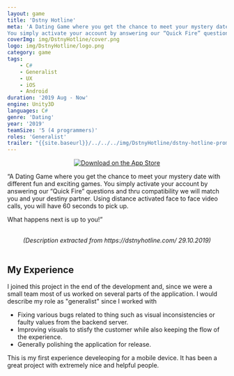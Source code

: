 ```yaml
---
layout: game
title: 'Dstny Hotline'
meta: 'A Dating Game where you get the chance to meet your mystery date with different fun and exciting games.
You simply activate your account by answering our “Quick Fire” questions and thru compatibility we will match you and your destiny partner.'
coverImg: img/DstnyHotline/cover.png
logo: img/DstnyHotline/logo.png
category: game
tags:
    - C#
    - Generalist
    - UX
    - iOS
    - Android
duration: '2019 Aug - Now'
engine: Unity3D
languages: C#
genre: 'Dating'
year: '2019'
teamSize: '5 (4 programmers)'
roles: 'Generalist'
trailer: "{{site.baseurl}}/../../../img/DstnyHotline/dstny-hotline-promo.mp4"
---
```


<center>
<a style="margin: 0 auto;" href="https://apps.apple.com/se/app/dstny-hotline/id1468079049" target="_blank">
    <img alt="Download on the App Store" src="https://dstnyhotline.com/wp-content/themes/Dstny/images/download-on-the-app-store.png">
</a>
</center>

“A Dating Game where you get the chance to meet your mystery date with different fun and exciting games.
You simply activate your account by answering our “Quick Fire” questions and thru compatibility we will match you and your destiny partner.
Using distance activated face to face video calls, you will have 60 seconds to pick up.

What happens next is up to you!”

<br>
<center>
<i>(Description extracted from https://dstnyhotline.com/ 29.10.2019)</i>
</center>
<br>

## My Experience
I joined this project in the end of the development and, since we were a small team most of us worked on several parts of the application. I would describe my role as "generalist" since I worked with
* Fixing various bugs related to thing such as visual inconsistencies or faulty values from the backend server.
* Improving visuals to stisfy the customer while also keeping the flow of the experience.
* Generally polishing the application for release.

This is my first experience develeoping for a mobile device. It has been a great project with extremely nice and helpful people.